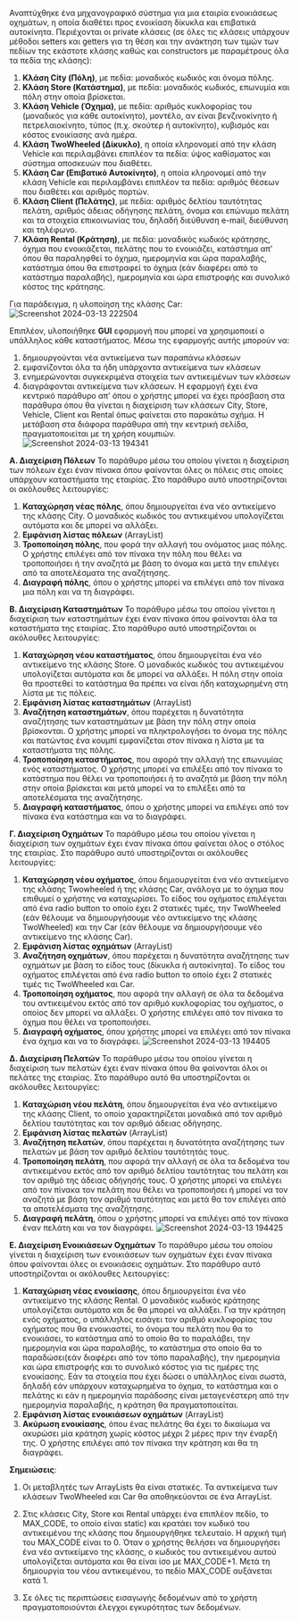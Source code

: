 Αναπτύχθηκε ένα μηχανογραφικό σύστημα για μια εταιρία ενοικιάσεως οχημάτων, η οποία διαθέτει προς ενοικίαση δίκυκλα και επιβατικά αυτοκίνητα.
Περιέχονται οι private κλάσεις (σε όλες τις κλάσεις υπάρχουν μέθοδοι setters και getters για τη θέση και την ανάκτηση των τιμών των πεδίων της εκάστοτε κλάσης καθώς και constructors με παραμέτρους όλα τα πεδία της κλάσης): 
1. **Κλάση City (Πόλη)**, με πεδία: μοναδικός κωδικός και όνομα πόλης.
2. **Κλάση Store (Κατάστημα)**, με πεδία: μοναδικός κωδικός, επωνυμία και πόλη στην οποία βρίσκεται.
3. **Κλάση Vehicle (Όχημα)**, με πεδία: αριθμός κυκλοφορίας του (μοναδικός για κάθε αυτοκίνητο), μοντέλο, αν είναι βενζινοκίνητο ή πετρελαιοκίνητο, τύπος (π.χ. σκούτερ ή αυτοκίνητο), κυβισμός και κόστος ενοικίασης ανά ημέρα.
4. **Κλάση TwoWheeled (Δίκυκλο)**, η οποία κληρονομεί από την κλάση Vehicle και περιλαμβάνει επιπλέον τα πεδία: ύψος καθίσματος και σύστημα αποσκευών που διαθέτει.
5. **Κλάση Car (Επιβατικό Αυτοκίνητο)**, η οποία κληρονομεί από την κλάση Vehicle και περιλαμβάνει επιπλέον τα πεδία: αριθμός θέσεων που διαθέτει και αριθμός πορτών.
6. **Κλάση Client (Πελάτης)**, με πεδία: αριθμός δελτίου ταυτότητας πελάτη, αριθμός άδειας οδήγησης πελάτη, όνομα και επώνυμο πελάτη και τα στοιχεία επικοινωνίας του, δηλαδή διεύθυνση e-mail, διεύθυνση και τηλέφωνο.
7. **Κλάση Rental (Κράτηση)**, με πεδία: μοναδικός κωδικός κράτησης, όχημα που ενοικιάζεται, πελάτης που το ενοικιάζει, κατάστημα απ’ όπου θα παραληφθεί το όχημα, ημερομηνία και ώρα παραλαβής, κατάστημα όπου θα επιστραφεί το όχημα (εάν διαφέρει από το κατάστημα παραλαβής), ημερομηνία και ώρα επιστροφής και  συνολικό κόστος της κράτησης.

Για παράδειγμα, η υλοποίηση της κλάσης Car: 
![Screenshot 2024-03-13 222504](https://github.com/florianaM/JavaProjectCarRentalService/assets/67243850/74b3541c-5dba-448f-808e-66b73b87f901)

Επιπλέον, υλοποιήθηκε **GUI** εφαρμογή που μπορεί να χρησιμοποιεί ο υπάλληλος κάθε καταστήματος. Μέσω της εφαρμογής αυτής μπορούν να:
1. δημιουργούνται νέα αντικείμενα των παραπάνω κλάσεων
2. εμφανίζονται όλα τα ήδη υπάρχοντα αντικείμενα των κλάσεων
3. ενημερώνονται συγκεκριμένα στοιχεία των αντικειμένων των κλάσεων 
4. διαγράφονται αντικείμενα των κλάσεων.
Η εφαρμογή  έχει ένα κεντρικό παράθυρο απ’ όπου ο χρήστης μπορεί να έχει πρόσβαση στα παράθυρα όπου θα γίνεται η διαχείριση των κλάσεων City, Store, Vehicle, Client και Rental όπως φαίνεται στο παρακάτω σχήμα.
Η μετάβαση στα διάφορα παράθυρα απή την κεντρική σελίδα, πραγματοποιείται με τη χρήση κουμπιών.
  ![Screenshot 2024-03-13 194341](https://github.com/florianaM/JavaProjectCarRentalService/assets/67243850/23eccbb9-49a2-4968-ac80-8df88acba727)

**Α. Διαχείριση Πόλεων**
Το παράθυρο μέσω του οποίου  γίνεται η διαχείριση των πόλεων  έχει έναν πίνακα όπου  φαίνονται όλες οι πόλεις στις οποίες υπάρχουν καταστήματα της εταιρίας. Στο παράθυρο αυτό  υποστηρίζονται οι ακόλουθες λειτουργίες:
  1. **Καταχώρηση νέας πόλης**, όπου δημιουργείται ένα νέο αντικείμενο της κλάσης City. Ο μοναδικός κωδικός του αντικειμένου  υπολογίζεται αυτόματα και δε μπορεί να αλλάξει.
  2. **Εμφάνιση λίστας πόλεων** (ArrayList)
  3. **Τροποποίηση πόλης**, που φορά την αλλαγή του ονόματος μιας πόλης. Ο χρήστης  επιλέγει από τον πίνακα την πόλη που θέλει να τροποποιήσει ή  την αναζητά με βάση το όνομα και μετά  την επιλέγει από τα αποτελέσματα της αναζήτησης.
  4. **Διαγραφή πόλης**, όπου ο χρήστης  μπορεί να επιλέγει από τον πίνακα μια πόλη και να τη διαγράφει.

**Β. Διαχείριση Καταστημάτων**
Το παράθυρο μέσω του οποίου  γίνεται η διαχείριση των καταστημάτων έχει έναν πίνακα όπου  φαίνονται όλα τα καταστήματα της εταιρίας. Στο παράθυρο αυτό  υποστηρίζονται οι ακόλουθες λειτουργίες:
  1. **Καταχώρηση νέου καταστήματος**, όπου δημιουργείται ένα νέο αντικείμενο της κλάσης Store. Ο μοναδικός κωδικός του αντικειμένου υπολογίζεται αυτόματα και δε μπορεί να αλλάξει. Η πόλη στην οποία θα προστεθεί το κατάστημα θα πρέπει να είναι ήδη καταχωρημένη στη λίστα με τις πόλεις.
  2. **Εμφάνιση λίστας καταστημάτων** (ArrayList)
  3. **Αναζήτηση καταστημάτων**, όπου παρέχεται η δυνατότητα αναζήτησης των καταστημάτων με βάση την πόλη στην οποία βρίσκονται. Ο χρήστης μπορεί να πληκτρολογήσει το όνομα της πόλης και πατώντας ένα κουμπί εμφανίζεται στον πίνακα η λίστα με τα καταστήματα της πόλης.
  4. **Τροποποίηση καταστήματος**, που αφορά την αλλαγή της επωνυμίας ενός καταστήματος. Ο χρήστης μπορεί να επιλέξει από τον πίνακα το κατάστημα που θέλει να τροποποιήσει ή το αναζητά με βάση την πόλη στην οποία βρίσκεται και μετά μπορεί να το επιλέξει από τα αποτελέσματα της αναζήτησης.
  5. **Διαγραφή καταστήματος**, όπου ο χρήστης μπορεί να επιλέγει από τον πίνακα ένα κατάστημα και να το διαγράφει.
   
**Γ. Διαχείριση Οχημάτων**
Το παράθυρο μέσω του οποίου γίνεται η διαχείριση των οχημάτων έχει έναν πίνακα όπου φαίνεται όλος ο στόλος της εταιρίας. Στο παράθυρο αυτό υποστηρίζονται οι ακόλουθες λειτουργίες:
1. **Καταχώρηση νέου οχήματος**, όπου δημιουργείται ένα νέο αντικείμενο της κλάσης Twowheeled ή της κλάσης Car, ανάλογα με το όχημα που επιθυμεί ο χρήστης να καταχωρίσει. Το είδος του οχήματος επιλέγεται από ένα  radio button το οποίο έχει 2 στατικές τιμές, την TwoWheeled (εάν θέλουμε να δημιουργήσουμε νέο αντικείμενο της κλάσης TwoWheeled) και την Car (εάν θέλουμε να δημιουργήσουμε νέο αντικείμενο της κλάσης Car).
2. **Εμφάνιση λίστας οχημάτων** (ArrayList)
3. **Αναζήτηση οχημάτων**, όπου παρέχεται η δυνατότητα αναζήτησης των οχημάτων με βάση το είδος τους (δίκυκλα ή αυτοκίνητα). Το είδος του οχήματος επιλέγεται από ένα radio button το οποίο έχει 2 στατικές τιμές τις TwoWheeled και Car.
4. **Τροποποίηση οχήματος**, που αφορά την αλλαγή σε όλα τα δεδομένα του αντικειμένου εκτός από τον αριθμό κυκλοφορίας του οχήματος, ο οποίος δεν μπορεί να αλλάξει. Ο χρήστης επιλέγει από τον πίνακα το όχημα που θέλει να τροποποιήσει.
5. **Διαγραφή οχήματος**, όπου χρήστης μπορεί να επιλέγει από τον πίνακα ένα όχημα και να το διαγράφει.
   ![Screenshot 2024-03-13 194405](https://github.com/florianaM/JavaProjectCarRentalService/assets/67243850/3b90ccf1-b5ed-4dcf-b310-fb23e85ca42e)

**Δ. Διαχείριση Πελατών**
Το παράθυρο μέσω του οποίου γίνεται η διαχείριση των πελατών έχει έναν πίνακα όπου θα φαίνονται όλοι οι πελάτες της εταιρίας. Στο παράθυρο αυτό θα υποστηρίζονται οι ακόλουθες λειτουργίες:
1. **Καταχώριση νέου πελάτη**, όπου δημιουργείται ένα νέο αντικείμενο της κλάσης Client, το οποίο χαρακτηρίζεται μοναδικά από τον αριθμό δελτίου ταυτότητας και τον αριθμό άδειας οδήγησης.
2. **Εμφάνιση λίστας πελατών** (ArrayList)
3. **Αναζήτηση πελατών**, όπου παρέχεται η δυνατότητα αναζήτησης των πελατών με βάση τον αριθμό δελτίου ταυτότητάς τους.
4. **Τροποποίηση πελάτη**, που αφορά την αλλαγή σε όλα τα δεδομένα του αντικειμένου εκτός από τον αριθμό δελτίου ταυτότητας του πελάτη και τον αριθμό της άδειας οδήγησής τους. Ο χρήστης μπορεί να επιλέγει από τον πίνακα τον πελάτη που θέλει να τροποποιήσει ή μπορεί να τον αναζητά με βάση τον αριθμό ταυτότητας και μετά θα τον επιλέγει από τα αποτελέσματα της αναζήτησης.
5. **Διαγραφή πελάτη**, όπου ο χρήστης μπορεί να επιλέγει από τον πίνακα έναν πελάτη και να τον διαγράφει.
   ![Screenshot 2024-03-13 194425](https://github.com/florianaM/JavaProjectCarRentalService/assets/67243850/9b7a46e5-f233-425d-854a-af282d70d8cc)

**Ε. Διαχείριση Ενοικιάσεων Οχημάτων**
Το παράθυρο μέσω του οποίου γίνεται η διαχείριση των ενοικιάσεων των οχημάτων έχει έναν πίνακα όπου φαίνονται όλες οι ενοικιάσεις οχημάτων. Στο παράθυρο αυτό υποστηρίζονται οι ακόλουθες λειτουργίες:
1. **Καταχώριση νέας ενοικίασης**, όπου δημιουργείται ένα νέο αντικείμενο της κλάσης Rental. Ο μοναδικός κωδικός κράτησης υπολογίζεται αυτόματα και δε θα μπορεί να αλλάξει. Για την κράτηση ενός οχήματος, ο υπάλληλος  εισάγει τον αριθμό κυκλοφορίας του οχήματος που θα ενοικιαστεί, το όνομα του πελάτη που θα το ενοικιάσει, το κατάστημα από το οποίο θα το παραλάβει, την ημερομηνία και ώρα παραλαβής, το κατάστημα στο οποίο θα το παραδώσει(εάν διαφέρει από τον τόπο παραλαβής), την ημερομηνία και ώρα επιστροφής και το συνολικό κόστος για τις ημέρες της ενοικίασης. Εάν τα στοιχεία που έχει δώσει ο υπάλληλος είναι σωστά, δηλαδή εάν υπάρχουν καταχωρημένα το όχημα, το κατάστημα και ο πελάτης κι εάν η ημερομηνία παράδοσης είναι μεταγενέστερη από την ημερομηνία παραλαβής, η κράτηση θα πραγματοποιείται.
2. **Εμφάνιση λίστας ενοικιάσεων οχημάτων** (ArrayList)
3. **Ακύρωση ενοικίασης**, όπου ένας πελάτης θα έχει το δικαίωμα να ακυρώσει μία κράτηση χωρίς κόστος μέχρι 2 μέρες πριν την έναρξή της. Ο χρήστης επιλέγει από τον πίνακα την κράτηση και θα τη διαγράφει.


**Σημειώσεις**:
1. Οι μεταβλητές των ArrayLists θα είναι στατικές. Τα αντικείμενα των κλάσεων TwoWheeled και Car θα αποθηκεύονται σε ένα ArrayList<Vehicle>.

2. Στις κλάσεις City, Store και Rental υπάρχει ένα επιπλέον πεδίο, το MAX_CODE, το οποίο είναι static) και κρατάει τον κωδικό του αντικειμένου της κλάσης που δημιουργήθηκε τελευταίο. Η αρχική τιμή του MAX_CODE είναι το 0. Όταν ο χρήστης θελήσει να δημιουργήσει ένα νέο αντικείμενο της κλάσης, ο κωδικός του αντικειμένου αυτού υπολογίζεται αυτόματα και θα είναι ίσο με MAX_CODE+1. Μετά τη δημιουργία του νέου αντικειμένου, το πεδίο MAX_CODE αυξάνεται κατά 1.

3. Σε όλες τις περιπτώσεις εισαγωγής δεδομένων από το χρήστη πραγματοποιούνται έλεγχοι εγκυρότητας των δεδομένων. 
